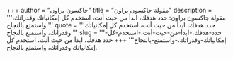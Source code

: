 +++
author = "جاكسون براون"
title = "مقولة جاكسون براون"
description = '''مقولة جاكسون براون: حدد هدفك، ابدأ من حيث أنت، استخدم كل إمكانياتك وقدراتك، واستمتع بالنجاح.'''
quote = '''حدد هدفك، ابدأ من حيث أنت، استخدم كل إمكانياتك وقدراتك، واستمتع بالنجاح.'''
slug = '''حدد-هدفك،-ابدأ-من-حيث-أنت،-استخدم-كل-إمكانياتك-وقدراتك،-واستمتع-بالنجاح'''
+++
حدد هدفك، ابدأ من حيث أنت، استخدم كل إمكانياتك وقدراتك، واستمتع بالنجاح.
